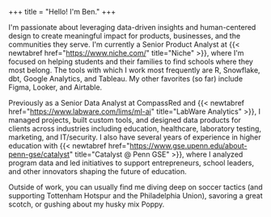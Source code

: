 +++
title = "Hello! I'm Ben."
+++

I'm passionate about leveraging data-driven insights and human-centered design to create meaningful impact for products, businesses, and the communities they serve. I'm currently a Senior Product Analyst at {{< newtabref href="https://www.niche.com/" title="Niche" >}}, where I'm focused on helping students and their families to find schools where they most belong. The tools with which I work most frequently are R, Snowflake, dbt, Google Analytics, and Tableau. My other favorites (so far) include Figma, Looker, and Airtable.

Previously as a Senior Data Analyst at CompassRed and {{< newtabref href="https://www.labware.com/lims/ml-ai" title="LabWare Analytics" >}}, I managed projects, built custom tools, and designed data products for clients across industries including education, healthcare, laboratory testing, marketing, and IT/security. I also have several years of experience in higher education with {{< newtabref href="https://www.gse.upenn.edu/about-penn-gse/catalyst" title="Catalyst @ Penn GSE" >}}, where I analyzed program data and led initiatives to support entrepreneurs, school leaders, and other innovators shaping the future of education.

Outside of work, you can usually find me diving deep on soccer tactics (and supporting Tottenham Hotspur and the Philadelphia Union), savoring a great scotch, or gushing about my husky mix Poppy.